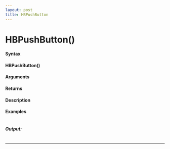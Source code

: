 ```yaml
---
layout: post
title: HBPushButton
---
```


# HBPushButton()


#### Syntax

#### HBPushButton()

#### Arguments

#### Returns

#### Description

#### Examples

```

```

##### Output:

```

```

---